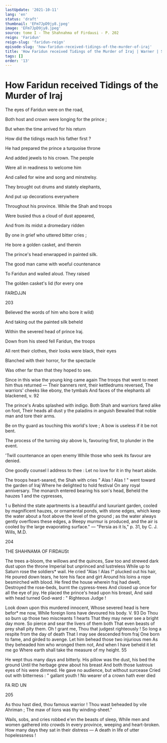 ```yaml
---
lastUpdate: '2021-10-11'
lang: 'en'
status: 'draft'
thumbnail: 'EFm7JpD9jy8.jpeg'
image: 'EFm7JpD9jy8.jpeg'
source: tome I - The Shahnahma of Firdausi - P. 202
reign: 'Faridun'
reign-slug: 'faridun-reign'
episode-slug: 'how-faridun-received-tidings-of-the-murder-of-iraj'
title: 'How Faridun received Tidings of the Murder of Iraj | Warner | Shahnama'
tags: []
order: '13'
---
```


<!-- LTeX: language=en -->

# How Faridun received Tidings of the Murder of Iraj

The eyes of Faridun were on the road,

Both host and crown were longing for the prince ;

But when the time arrived for his return

How did the tidings reach his father first ?

He had prepared the prince a turquoise throne

And added jewels to his crown. The people

Were all in readiness to welcome him

And called for wine and song and minstrelsy.

They brought out drums and stately elephants,

And put up decorations everywhere

Throughout his province. While the Shah and troops

Were busied thus a cloud of dust appeared,

And from its midst a dromedary ridden

By one in grief who uttered bitter cries ;

He bore a golden casket, and therein

The prince's head enwrapped in painted silk.

The good man came with woeful countenance

To Faridun and wailed aloud. They raised

The golden casket's lid (for every one

FARtDJJN

203

Believed the words of him who bore it wild)

And taking out the painted silk beheld

Within the severed head of prince Iraj.

Down from his steed fell Faridun, the troops

All rent their clothes, their looks were black, their eyes

Blanched with their horror, for the spectacle

Was other far than that they hoped to see.

Since in this wise the young king came again
The troops that went to meet him thus returned —
Their banners rent, their kettledrums reversed,
The warriors' cheeks like ebony, the tymbals
And faces of the elephants all blackened, v. 92

The prince's Arabs splashed with indigo.
Both Shah and warriors fared alike on foot,
Their heads all dust y the paladins in anguish
Bewailed that noble man and tore their arms.

Be on thy guard as touching this world's love ;
A bow is useless if it be not bent.

The process of the turning sky above
Is, favouring first, to plunder in the event.

'Twill countenance an open enemy
While those who seek its favour are denied.

One goodly counsel I address to thee :
Let no love for it in thy heart abide.

The troops heart-seared, the Shah with cries " Alas !
Alas ! " went toward the garden of Iraj
Where he delighted to hold festival
On any royal anniversary.
The monarch entered bearing his son's head,
Beheld the hauzes 1 and the cypresses,

1 u Behind the state apartments is a beautiful and luxuriant garden,
cooled by magnificent hauzes, or ornamental ponds, with stone edges,
which keep the water about a foot above the level of the ground ; as
the water always gently overflows these edges, a 9leepy murmur is
produced, and the air is cooled by the large evaporating surface." —
"Persia as it Is," p. 31, by C. J. Wills, M.D.

204

THE SHAHNAMA OF FIRDAUSt

The trees a-bloom, the willows and the quinces,
Saw too and strewed dark dust upon the throne
Imperial but unprinced and lustreless
While up to Saturn rose the soldiers\* wail.
He cried "Alas ! Alas !" plucked out his hair,
He poured down tears, he tore his face and girt
Around his loins a rope besmirched with blood.
He fired the house wherein fraj had dwelt,
Destroyed the rose-beds, burnt the cypress-trees
And closed up once for all the eye of joy.
He placed the prince's head upon his breast,
And said with head turned God-ward : " Righteous
Judge !

Look down upon this murdered innocent,
Whose severed head is here befor\* me now,
While foreign lions have devoured his body.
V. 93 Do Thou so burn up those two miscreants 1 hearts
That they may never see a bright day more.
So pierce and sear the livers of them both
That even beasts of prey shall pity them.
Oh ! grant me, Thou that judgest righteously !
So long a respite from the day of death
That I may see descended from fraj
One born to fame, and girded to avenge.
Let him behead those two injurious men
As they beheaded him who wronged them not,
And when I have beheld it let me go
Where earth shall take the measure of my height. 55

He wept thus many days and bitterly.
His pillow was the dust, his bed the ground
Until the herbage grew about his breast
And both those lustrous eyes of his were dimmed.
He gave no audience, but without surcease
Cried out with bitterness : " gallant youth !
No wearer of a crown hath ever died

FA RID UN

205

As thou hast died, thou famous warrior !
Thou wast beheaded by vile Ahriman ;
The maw of lions was thy winding-sheet."

Wails, sobs, and cries robbed e'en the beasts of sleep,
While men and women gathered into crowds
In every province, weeping and heart-broken.
How many days they sat in their distress —
A death in life of utter hopelessness !
